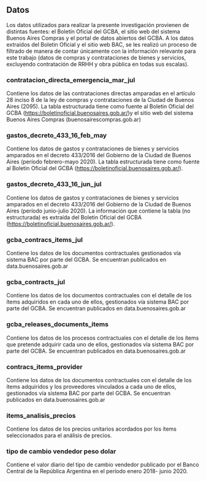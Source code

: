 ## Datos
Los datos utilizados para realizar la presente investigación provienen de distintas fuentes: el Boletín Oficial del GCBA, el sitio web del sistema Buenos Aires Compras y el portal de datos abiertos del GCBA. 
A los datos extraídos del Boletin Oficial y el sitio web BAC, se les realizó un proceso de filtrado de manera de contar únicamente con la información relevante para este trabajo (datos de compras y contrataciones de bienes y servicios, excluyendo contratación de RRHH y obra pública en todas sus escalas).

### contratacion_directa_emergencia_mar_jul
Contiene los datos de las contrataciones directas amparadas en el artículo 28 inciso 8 de la ley de compras y contrataciones de la Ciudad de Buenos Aires (2095).
La tabla estructurada tiene como fuente al Boletin Oficial del GCBA (https://boletinoficial.buenosaires.gob.ar/)y el sitio web del sistema Buenos Aires Compras (buenosairescompras.gob.ar)

### gastos_decreto_433_16_feb_may
Contiene los datos de gastos y contrataciones de bienes y servicios amparados en el decreto 433/2016 del Gobierno de la Ciudad de Buenos Aires (período febrero-mayo 2020).
La tabla estructurada tiene como fuente al Boletin Oficial del GCBA (https://boletinoficial.buenosaires.gob.ar/).

### gastos_decreto_433_16_jun_jul
Contiene los datos de gastos y contrataciones de bienes y servicios amparados en el decreto 433/2016 del Gobierno de la Ciudad de Buenos Aires (período junio-julio 2020).
La información que contiene la tabla (no estructurada) es extraída del Boletin Oficial del GCBA (https://boletinoficial.buenosaires.gob.ar/).

### gcba_contracs_items_jul
Contiene los datos de los documentos contractuales gestionados vía sistema BAC por parte del GCBA. Se encuentran publicados en data.buenosaires.gob.ar

### gcba_contracts_jul
Contiene los datos de los documentos contractuales con el detalle de los ítems adquiridos en cada uno de ellos, gestionados vía sistema BAC por parte del GCBA. Se encuentran publicados en data.buenosaires.gob.ar

### gcba_releases_documents_items
Contiene los datos de los procesos contractuales con el detalle de los ítems que pretende adquirir cada uno de ellos, gestionados vía sistema BAC por parte del GCBA. Se encuentran publicados en data.buenosaires.gob.ar

### contracs_items_provider
Contiene los datos de los documentos contractuales con el detalle de los ítems adquiridos y los proveedores vinculados a cada uno de ellos, gestionados vía sistema BAC por parte del GCBA. Se encuentran publicados en data.buenosaires.gob.ar

### items_analisis_precios
Contiene los datos de los precios unitarios acordados por los ítems seleccionados para el análisis de precios.

### tipo de cambio vendedor peso dolar
Contiene el valor diario del tipo de cambio vendedor publicado por el Banco Central de la República Argentina en el período enero 2018- junio 2020.
